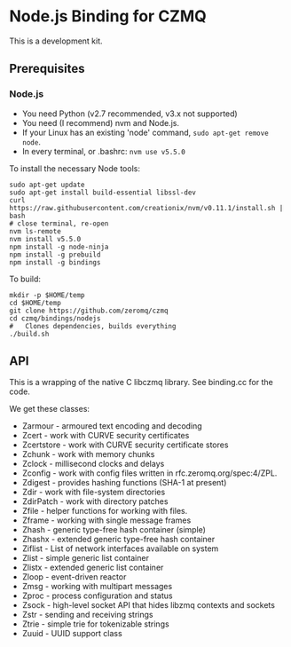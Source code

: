 # Node.js Binding for CZMQ

This is a development kit.

## Prerequisites

### Node.js

* You need Python (v2.7 recommended, v3.x not supported)
* You need (I recommend) nvm and Node.js.
* If your Linux has an existing 'node' command, `sudo apt-get remove node`.
* In every terminal, or .bashrc: `nvm use v5.5.0`

To install the necessary Node tools:

```
sudo apt-get update
sudo apt-get install build-essential libssl-dev
curl https://raw.githubusercontent.com/creationix/nvm/v0.11.1/install.sh | bash
# close terminal, re-open
nvm ls-remote
nvm install v5.5.0
npm install -g node-ninja
npm install -g prebuild
npm install -g bindings
```

To build:

```
mkdir -p $HOME/temp
cd $HOME/temp
git clone https://github.com/zeromq/czmq
cd czmq/bindings/nodejs
#   Clones dependencies, builds everything
./build.sh
```

## API

This is a wrapping of the native C libczmq library. See binding.cc for the code.

We get these classes:

* Zarmour - armoured text encoding and decoding
* Zcert - work with CURVE security certificates
* Zcertstore - work with CURVE security certificate stores
* Zchunk - work with memory chunks
* Zclock - millisecond clocks and delays
* Zconfig - work with config files written in rfc.zeromq.org/spec:4/ZPL.
* Zdigest - provides hashing functions (SHA-1 at present)
* Zdir - work with file-system directories
* ZdirPatch - work with directory patches
* Zfile - helper functions for working with files.
* Zframe - working with single message frames
* Zhash - generic type-free hash container (simple)
* Zhashx - extended generic type-free hash container
* Ziflist - List of network interfaces available on system
* Zlist - simple generic list container
* Zlistx - extended generic list container
* Zloop - event-driven reactor
* Zmsg - working with multipart messages
* Zproc - process configuration and status
* Zsock - high-level socket API that hides libzmq contexts and sockets
* Zstr - sending and receiving strings
* Ztrie - simple trie for tokenizable strings
* Zuuid - UUID support class
